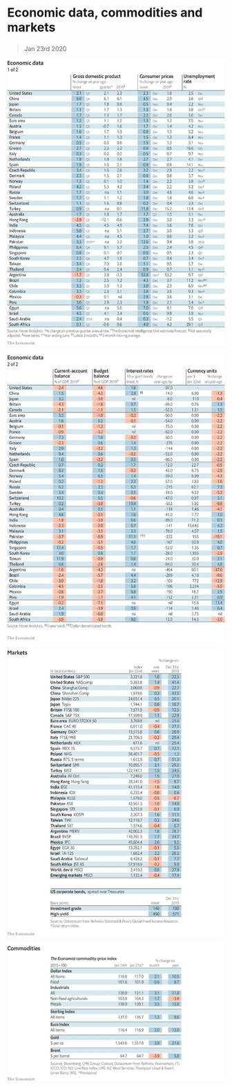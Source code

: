###### 

# Economic data, commodities and markets 

#####  

> Jan 23rd 2020 

![image](images/20200125_INT101.png) 


![image](images/20200125_INT102.png) 


![image](images/20200125_INT201.png) 


![image](images/20200125_INT401.png) 


